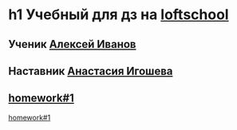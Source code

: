 h1 Учебный для дз на [loftschool](https://loftschool.com/)
=====================
Ученик [Алексей Иванов](https://vk.com/dragin_bld)
---
Наставник  [Анастасия Игошева](https://vk.com/igosh)
---
[homework#1]()
---
[homework#1]()
